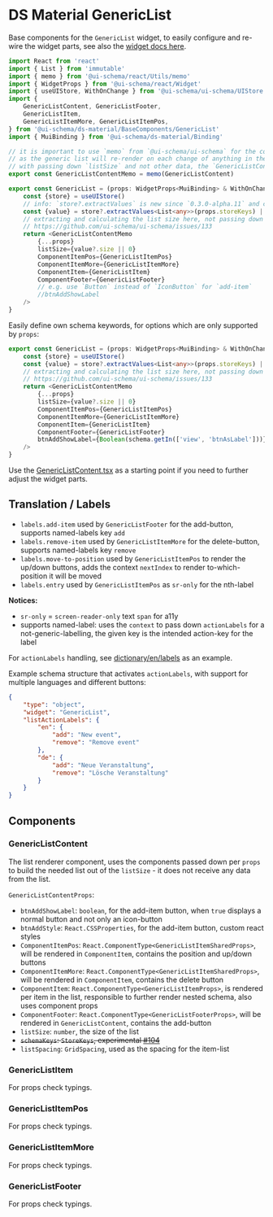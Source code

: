 # DS Material GenericList

Base components for the `GenericList` widget, to easily configure and re-wire the widget parts, see also the [widget docs here](/docs/widgets/GenericList).

```typescript jsx
import React from 'react'
import { List } from 'immutable'
import { memo } from '@ui-schema/react/Utils/memo'
import { WidgetProps } from '@ui-schema/react/Widget'
import { useUIStore, WithOnChange } from '@ui-schema/ui-schema/UIStore'
import {
    GenericListContent, GenericListFooter,
    GenericListItem,
    GenericListItemMore, GenericListItemPos,
} from '@ui-schema/ds-material/BaseComponents/GenericList'
import { MuiBinding } from '@ui-schema/ds-material/Binding'

// it is important to use `memo` from `@ui-schema/ui-schema` for the content component,
// as the generic list will re-render on each change of anything in the store,
// with passing down `listSize` and not other data, the `GenericListContent` will only re-render when the `listSize` changes
export const GenericListContentMemo = memo(GenericListContent)

export const GenericList = (props: WidgetProps<MuiBinding> & WithOnChange): React.ReactElement => {
    const {store} = useUIStore()
    // info: `store?.extractValues` is new since `0.3.0-alpha.11` and can be used instead of the `extractValue` HOC
    const {value} = store?.extractValues<List<any>>(props.storeKeys) || {}
    // extracting and calculating the list size here, not passing down the actual list for performance reasons
    // https://github.com/ui-schema/ui-schema/issues/133
    return <GenericListContentMemo
        {...props}
        listSize={value?.size || 0}
        ComponentItemPos={GenericListItemPos}
        ComponentItemMore={GenericListItemMore}
        ComponentItem={GenericListItem}
        ComponentFooter={GenericListFooter}
        // e.g. use `Button` instead of `IconButton` for `add-item`
        //btnAddShowLabel
    />
}
```

Easily define own schema keywords, for options which are only supported by `props`:

```typescript jsx
export const GenericList = (props: WidgetProps<MuiBinding> & WithOnChange): React.ReactElement => {
    const {store} = useUIStore()
    const {value} = store?.extractValues<List<any>>(props.storeKeys) || {}
    // extracting and calculating the list size here, not passing down the actual list for performance reasons
    // https://github.com/ui-schema/ui-schema/issues/133
    return <GenericListContentMemo
        {...props}
        listSize={value?.size || 0}
        ComponentItemPos={GenericListItemPos}
        ComponentItemMore={GenericListItemMore}
        ComponentItem={GenericListItem}
        ComponentFooter={GenericListFooter}
        btnAddShowLabel={Boolean(schema.getIn(['view', 'btnAsLabel']))}
    />
}
```

Use the [GenericListContent.tsx](https://github.com/ui-schema/ui-schema/tree/master/packages/ds-material/src/BaseComponents/GenericList/GenericListContent.tsx) as a starting point if you need to further adjust the widget parts.

## Translation / Labels

- `labels.add-item` used by `GenericListFooter` for the add-button, supports named-labels key `add`
- `labels.remove-item` used by `GenericListItemMore` for the delete-button, supports named-labels key `remove`
- `labels.move-to-position` used by `GenericListItemPos` to render the up/down buttons, adds the context `nextIndex` to render to-which-position it will be moved
- `labels.entry` used by `GenericListItemPos` as `sr-only` for the nth-label

**Notices:**

- `sr-only` = `screen-reader-only` text `span` for a11y
- supports named-label: uses the `context` to pass down `actionLabels` for a not-generic-labelling, the given key is the intended action-key for the label

For `actionLabels` handling, see [dictionary/en/labels](https://github.com/ui-schema/ui-schema/tree/master/packages/dictionary/src/en/labels.js) as an example.

Example schema structure that activates `actionLabels`, with support for multiple languages and different buttons:

```json
{
    "type": "object",
    "widget": "GenericList",
    "listActionLabels": {
        "en": {
            "add": "New event",
            "remove": "Remove event"
        },
        "de": {
            "add": "Neue Veranstaltung",
            "remove": "Lösche Veranstaltung"
        }
    }
}
```

## Components

### GenericListContent

The list renderer component, uses the components passed down per `props` to build the needed list out of the `listSize` - it does not receive any data from the list.

`GenericListContentProps`:

- `btnAddShowLabel`: `boolean`, for the add-item button, when `true` displays a normal button and not only an icon-button
- `btnAddStyle`: `React.CSSProperties`, for the add-item button, custom react styles
- `ComponentItemPos`: `React.ComponentType<GenericListItemSharedProps>`, will be rendered in `ComponentItem`, contains the position and up/down buttons
- `ComponentItemMore`: `React.ComponentType<GenericListItemSharedProps>`, will be rendered in `ComponentItem`, contains the delete button
- `ComponentItem`: `React.ComponentType<GenericListItemProps>`, is rendered per item in the list, responsible to further render nested schema, also uses component props
- `ComponentFooter`: `React.ComponentType<GenericListFooterProps>`, will be rendered in `GenericListContent`, contains the add-button
- `listSize`: `number`, the size of the list
- ~~`schemaKeys`: `StoreKeys`, experimental [#104](https://github.com/ui-schema/ui-schema/issues/104)~~
- `listSpacing`: `GridSpacing`, used as the spacing for the item-list

### GenericListItem

For props check typings.

### GenericListItemPos

For props check typings.

### GenericListItemMore

For props check typings.

### GenericListFooter

For props check typings.
